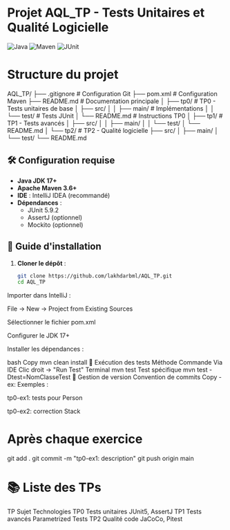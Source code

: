 # Projet AQL_TP - Tests Unitaires et Qualité Logicielle

![Java](https://img.shields.io/badge/Java-17+-blue)
![Maven](https://img.shields.io/badge/Maven-3.6+-orange)
![JUnit](https://img.shields.io/badge/JUnit-5.9.2-green)

# Structure du projet

AQL_TP/
├── .gitignore           # Configuration Git
├── pom.xml              # Configuration Maven
├── README.md            # Documentation principale
│
├── tp0/                 # TP0 - Tests unitaires de base
│   ├── src/
│   │   ├── main/        # Implémentations
│   │   └── test/       # Tests JUnit
│   └── README.md       # Instructions TP0
│
├── tp1/                 # TP1 - Tests avancés
│   ├── src/
│   │   ├── main/
│   │   └── test/
│   └── README.md
│
└── tp2/                 # TP2 - Qualité logicielle
├── src/
│   ├── main/
│   └── test/
└── README.md


## 🛠 Configuration requise

- **Java JDK 17+**
- **Apache Maven 3.6+**
- **IDE** : IntelliJ IDEA (recommandé)
- **Dépendances** :
    - JUnit 5.9.2
    - AssertJ (optionnel)
    - Mockito (optionnel)

## 🚀 Guide d'installation

1. **Cloner le dépôt** :
   ```bash
   git clone https://github.com/lakhdarbml/AQL_TP.git
   cd AQL_TP
Importer dans IntelliJ :

File → New → Project from Existing Sources

Sélectionner le fichier pom.xml

Configurer le JDK 17+

Installer les dépendances :

bash
Copy
mvn clean install
🔧 Exécution des tests
Méthode	Commande
Via IDE	Clic droit → "Run Test"
Terminal	mvn test
Test spécifique	mvn test -Dtest=NomClasseTest
🔄 Gestion de version
Convention de commits
Copy
<tpX>-ex<Y>: <description>
Exemples :

tp0-ex1: tests pour Person

tp0-ex2: correction Stack

# Après chaque exercice
git add .
git commit -m "tp0-ex1: description"
git push origin main
# 📚 Liste des TPs
TP	Sujet	Technologies
TP0	Tests unitaires	JUnit5, AssertJ
TP1	Tests avancés	Parametrized Tests
TP2	Qualité code	JaCoCo, Pitest

